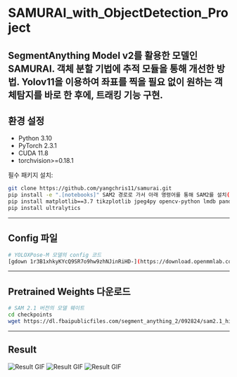 # SAMURAI_with_ObjectDetection_Project
SegmentAnything Model v2를 활용한 모델인 SAMURAI. 객체 분할 기법에 추적 모듈을 통해 개선한 방법.
Yolov11을 이용하여 좌표를 찍을 필요 없이 원하는 객체탐지를 바로 한 후에, 트래킹 기능 구현.
---

## 환경 설정

- Python 3.10  
- PyTorch 2.3.1  
- CUDA 11.8
- torchvision>=0.18.1  

필수 패키지 설치:

```bash
git clone https://github.com/yangchris11/samurai.git
pip install -e ".[notebooks]" SAM2 경로로 가서 아래 명령어를 통해 SAM2를 설치()
pip install matplotlib==3.7 tikzplotlib jpeg4py opencv-python lmdb pandas scipy loguru
pip install ultralytics
```

---

##  Config 파일
```bash
# YOLOXPose-M 모델의 config 코드
[gdown 1r3B1xhkyKYcQ9SR7o9hw9zhNJinRiHD-](https://download.openmmlab.com/mmpose/v1/body_2d_keypoint/yolox_pose/yoloxpose_m_8xb32-300e_coco-640-84e9a538_20230829.pth)
```

---

## Pretrained Weights 다운로드
```bash
# SAM 2.1 버전의 모델 웨이트
cd checkpoints
wget https://dl.fbaipublicfiles.com/segment_anything_2/092824/sam2.1_hiera_small.pt
```

---

## Result
![Result GIF](https://raw.githubusercontent.com/hyunahn23/SAMURAI_with_ObjectDetection_Project/main/1.gif)
![Result GIF](https://raw.githubusercontent.com/hyunahn23/SAMURAI_with_ObjectDetection_Project/main/result2.gif)
![Result GIF](https://raw.githubusercontent.com/hyunahn23/SAMURAI_with_ObjectDetection_Project/main/result3.gif)
